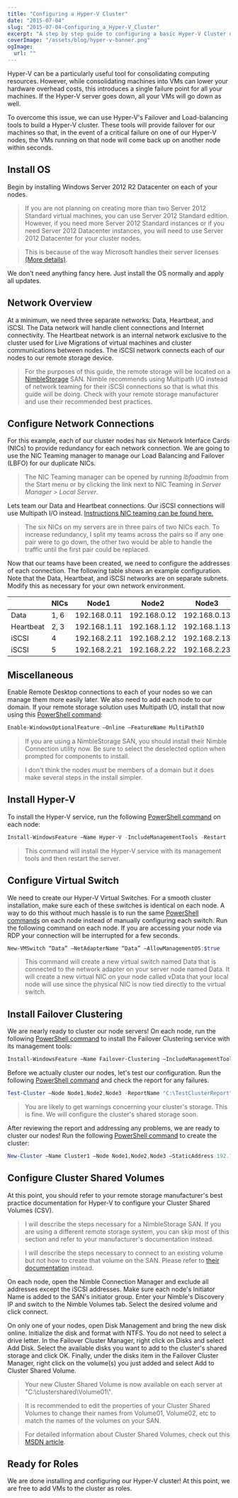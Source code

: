 ```yaml
---
title: "Configuring a Hyper-V Cluster"
date: "2015-07-04"
slug: "2015-07-04-Configuring_a_Hyper-V_Cluster"
excerpt: "A step by step guide to configuring a basic Hyper-V Cluster on Windows Server 2012."
coverImage: "/assets/blog/hyper-v-banner.png"
ogImage:
  url: ""
---
```


Hyper-V can be a particularly useful tool for consolidating computing resources. However, while consolidating machines into VMs can lower your hardware overhead costs, this introduces a single failure point for all your machines. If the Hyper-V server goes down, all your VMs will go down as well.

To overcome this issue, we can use Hyper-V's Failover and Load-balancing tools to build a Hyper-V cluster. These tools will provide failover for our machines so that, in the event of a critical failure on one of our Hyper-V nodes, the VMs running on that node will come back up on another node within seconds.

## Install OS

Begin by installing Windows Server 2012 R2 Datacenter on each of your nodes.

>If you are not planning on creating more than two Server 2012 Standard virtual machines, you can use Server 2012 Standard edition. However, if you need more Server 2012 Standard instances or if you need Server 2012 Datacenter instances, you will need to use Server 2012 Datacenter for your cluster nodes.

> This is because of the way Microsoft handles their server licenses [(More details)](http://www.altaro.com/hyper-v/virtual-machine-licensing-hyper-v/).

We don't need anything fancy here. Just install the OS normally and apply all updates.

## Network Overview

At a minimum, we need three separate networks: Data, Heartbeat, and iSCSI. The Data network will handle client connections and Internet connectivity. The Heartbeat network is an internal network exclusive to the cluster used for Live Migrations of virtual machines and cluster communications between nodes. The iSCSI network connects each of our nodes to our remote storage device.

>For the purposes of this guide, the remote storage will be located on a [NimbleStorage](http://www.nimblestorage.com/products-technology/products-specs/) SAN. Nimble recommends using Multipath I/O instead of network teaming for their iSCSI connections so that is what this guide will be doing. Check with your remote storage manufacturer and use their recommended best practices.

## Configure Network Connections

For this example, each of our cluster nodes has six Network Interface Cards (NICs) to provide redundancy for each network connection. We are going to use the NIC Teaming manager to manage our Load Balancing and Failover (LBFO) for
our duplicate NICs.

> The NIC Teaming manager can be opened by running *lbfoadmin* from the Start menu or by clicking the link next to NIC Teaming in *Server Manager > Local Server*.

Lets team our Data and Heartbeat connections. Our iSCSI connections will use Multipath I/O instead. [Instructions NIC teaming can be found here.](/2015/07/06/Load_Balancing_and_Failover_on_Server_2012/)

>The six NICs on my servers are in three pairs of two NICs each. To increase redundancy, I split my teams across the pairs so if any one pair were to go down, the other two would be able to handle the traffic until the first pair
could be replaced.

Now that our teams have been created, we need to configure the addresses of each connection. The following table shows an example configuration. Note that the Data, Heartbeat, and iSCSI networks are on separate subnets. Modify this as
necessary for your own network environment.

|           | NICs | Node1        | Node2        | Node3        | Subnet |
| --------- | ---- | ------------ | ------------ | ------------ | ------ |
| Data      | 1, 6 | 192.168.0.11 | 192.168.0.12 | 192.168.0.13 | /24    |
| Heartbeat | 2, 3 | 192.168.1.11 | 192.168.1.12 | 192.168.1.13 | /24    |
| iSCSI     | 4    | 192.168.2.11 | 192.168.2.12 | 192.168.2.13 | /24    |
| iSCSI     | 5    | 192.168.2.21 | 192.168.2.22 | 192.168.2.23 | /24    |

## Miscellaneous

Enable Remote Desktop connections to each of your nodes so we can manage them more easily later. We also need to add each node to our domain. If your remote storage solution uses Multipath I/O, install that now using this [PowerShell command](https://technet.microsoft.com/en-us/library/hh852172.aspx):

```powershell
Enable-WindowsOptionalFeature –Online –FeatureName MultiPathIO
```

>If you are using a NimbleStorage SAN, you should install their Nimble Connection utility now. Be sure to select the deselected option when prompted for components to install.

>I don't think the nodes _must_ be members of a domain but it does make several steps in the install simpler.

## Install Hyper-V
To install the Hyper-V service, run the following [PowerShell command](https://technet.microsoft.com/en-us/library/jj205467%28v=wps.630%29.aspx) on each node:

```powershell
Install-WindowsFeature –Name Hyper-V -IncludeManagementTools -Restart
```

> This command will install the Hyper-V service with its management tools and then restart the server.

## Configure Virtual Switch

We need to create our Hyper-V Virtual Switches. For a smooth cluster installation, make sure each of these switches is identical on each node. A way to do this without much hassle is to run the same [PowerShell commands](https://technet.microsoft.com/en-us/library/hh848455%28v=wps.630%29.aspx) on each node instead of manually configuring each switch. Run the following command on each node. If you are accessing your node via RDP your connection will be interrupted for a few seconds.

```powershell
New-VMSwitch “Data” –NetAdapterName “Data” –AllowManagementOS:$true
```

>This command will create a new virtual switch named Data that is connected to the network adapter on your server node named Data. It will create a new virtual NIC on your node called vData that your local node will use since
the physical NIC is now tied directly to the virtual switch.

## Install Failover Clustering

We are nearly ready to cluster our node servers! On each node, run the following [PowerShell command](https://technet.microsoft.com/en-us/library/jj205467%28v=wps.630%29.aspx) to install the Failover Clustering service with its management tools:

```powershell
Install-WindowsFeature –Name Failover-Clustering –IncludeManagementTools
```

Before we actually cluster our nodes, let's test our configuration. Run the following [PowerShell command](https://technet.microsoft.com/en-us/library/ee461026.aspx) and check the report for any failures.

```powershell
Test-Cluster –Node Node1,Node2,Node3 -ReportName "C:\TestClusterReport"
```

>You are likely to get warnings concerning your cluster's storage. This is fine. We will configure the cluster's shared storage soon.

After reviewing the report and addressing any problems, we are ready to cluster our nodes! Run the following [PowerShell command](https://technet.microsoft.com/en-us/library/ee460973.aspx) to create the cluster:

```powershell
New-Cluster –Name Cluster1 –Node Node1,Node2,Node3 –StaticAddress 192.168.0.10
```

## Configure Cluster Shared Volumes

At this point, you should refer to your remote storage manufacturer's best practice documentation for Hyper-V to configure your Cluster Shared Volumes (CSV).

>I will describe the steps necessary for a NimbleStorage SAN. If you are using a different remote storage system, you can skip most of this section and refer to your manufacturer's documentation instead.

>I will describe the steps necessary to connect to an existing volume but not how to create that volume on the SAN. Please refer to [their documentation](https://infosight.nimblestorage.com/InfoSight/login) instead.

On each node, open the Nimble Connection Manager and exclude all addresses except the iSCSI addresses. Make sure each node's Initiator Name is added to the SAN's initiator group. Enter your Nimble's Discovery IP and switch to the Nimble Volumes tab. Select the desired volume and click connect.

On only one of your nodes, open Disk Management and bring the new disk online. Initialize the disk and format with NTFS. You do not need to select a drive letter. In the Failover Cluster Manager, right click on Disks and select Add Disk. Select the available disks you want to add to the cluster's shared storage and click OK. Finally, under the disks item in the Failover Cluster Manager, right click on the volume(s) you just added and select Add to Cluster Shared Volume.

>Your new Cluster Shared Volume is now available on each server at "C:\\clustershared\\Volume01\\".

>It is recommended to edit the properties of your Cluster Shared Volumes to change their names from Volume01, Volume02, etc to match the names of the volumes on your SAN.

>For detailed information about Cluster Shared Volumes, check out this [MSDN article](http://blogs.msdn.com/b/clustering/archive/2013/12/02/10473247.aspx).

## Ready for Roles

We are done installing and configuring our Hyper-V cluster! At this point, we are free to add VMs to the cluster as roles.

